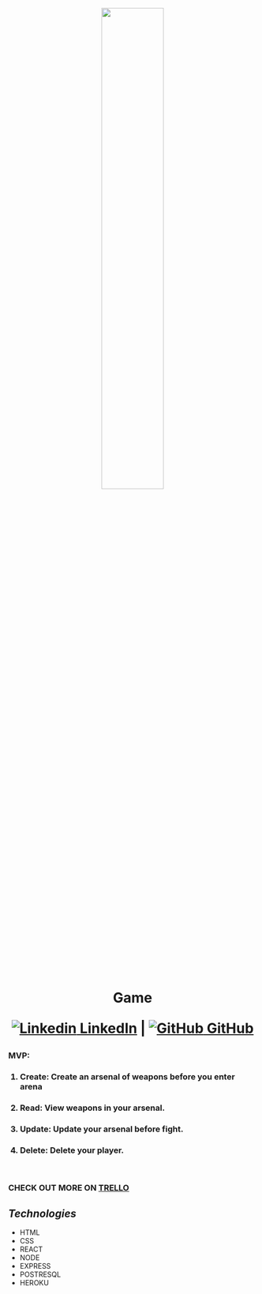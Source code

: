<p align="center" width="350px">
    <img width="50%" src="https://i.ibb.co/zfBcpjN/Arsenal.png">
</p>
<h1 align="center"> Game 


[![Linkedin](https://i.stack.imgur.com/gVE0j.png) LinkedIn](https://www.linkedin.com/in/michelle-flores-872481232/) | [![GitHub](https://i.stack.imgur.com/tskMh.png) GitHub](https://github.com/Michelleflo55)
</h1>

### **MVP:**  
<ol>

###     <li>Create: Create an arsenal of weapons before you enter arena
###     <li>Read:   View weapons in your arsenal. 
###     <li> Update: Update your arsenal before fight. 
###     <li>Delete: Delete your player. 
</ol>

  &nbsp;
### **CHECK OUT MORE ON [TRELLO](https://trello.com/b/7USVKxhU/arsenal)**

 ## ***Technologies***
 * HTML
 * CSS
* REACT
* NODE
* EXPRESS
* POSTRESQL
* HEROKU
